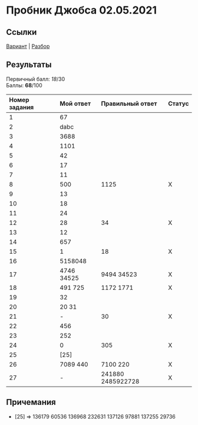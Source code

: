 # Пробник Джобса 02.05.2021

## Ссылки
[Вариант](https://kompege.ru/variant?kim=25003350) | [Разбор](https://youtu.be/g4q3IUMaaXk)

## Результаты
Первичный балл: _18_/30  
Баллы: **68**/100  

| Номер задания | Мой ответ | Правильный ответ | Статус |
|:--|:--|:--|:--|
| 1 | 67 |  |  |
| 2 | dabc |  |  |
| 3 | 3688 |  |   |
| 4 | 1101 |  |  |
| 5 | 42 |  |  |
| 6 | 17 |  |  |
| 7 | 11 |  |  |
| 8 | 500 | 1125 | X |
| 9 | 13 |  |  |
| 10 | 18 |  |  |
| 11 | 24 |  |  |
| 12 | 28 | 34 | X |
| 13 | 12 |  |  |
| 14 | 657 |  |  |
| 15 | 1 | 18 | X |
| 16 | 5158048 |  |  |
| 17 | 4746 34525 | 9494 34523 | X |
| 18 | 491 725 | 1172 1771 | X |
| 19 | 32 |  |  |
| 20 | 20 31 |  |  |
| 21 | - | 30 | X |
| 22 | 456 |  |  |
| 23 | 252 |  |  |
| 24 | 0 | 305 | X |
| 25 | [25] | |  |
| 26 | 7089 440 | 7100 220 | X |
| 27 | - | 241880 2485922728 | X |

## Причемания
- [25] => 136179 60536 136968 232631 137126 97881 137255 29736  
